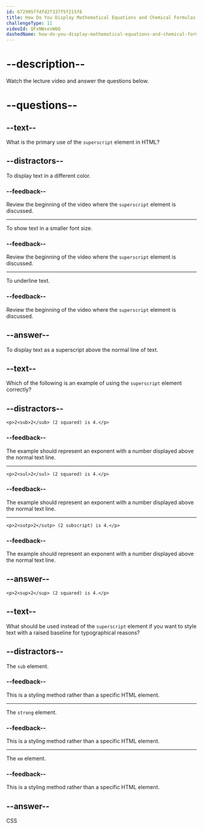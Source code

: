 ```yaml
---
id: 672995ffdfd2f337f5f215f8
title: How Do You Display Mathematical Equations and Chemical Formulas in HTML?
challengeType: 11
videoId: QFxNWsesW6Q
dashedName: how-do-you-display-mathematical-equations-and-chemical-formulas-in-html
---
```


# --description--

Watch the lecture video and answer the questions below.

# --questions--

## --text--

What is the primary use of the `superscript` element in HTML?

## --distractors--

To display text in a different color.

### --feedback--

Review the beginning of the video where the `superscript` element is discussed.

---

To show text in a smaller font size.

### --feedback--

Review the beginning of the video where the `superscript` element is discussed.

---

To underline text.

### --feedback--

Review the beginning of the video where the `superscript` element is discussed.

## --answer--

To display text as a superscript above the normal line of text.

## --text--

Which of the following is an example of using the `superscript` element correctly?

## --distractors--

`<p>2<sub>2</sub> (2 squared) is 4.</p>`

### --feedback--

The example should represent an exponent with a number displayed above the normal text line.

---

`<p>2<sul>2</sul> (2 squared) is 4.</p>`

### --feedback--

The example should represent an exponent with a number displayed above the normal text line.

---

`<p>2<sutp>2</sutp> (2 subscript) is 4.</p>`

### --feedback--

The example should represent an exponent with a number displayed above the normal text line.

## --answer--

`<p>2<sup>2</sup> (2 squared) is 4.</p>`

## --text--

What should be used instead of the `superscript` element if you want to style text with a raised baseline for typographical reasons?

## --distractors--

The `sub` element.

### --feedback--

This is a styling method rather than a specific HTML element.

---

The `strong` element.

### --feedback--

This is a styling method rather than a specific HTML element.

---

The `em` element.

### --feedback--

This is a styling method rather than a specific HTML element.

## --answer--

CSS

